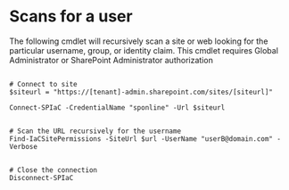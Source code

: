 ﻿# Scans for a user

The following cmdlet will recursively scan a site or web looking for the particular username, group, or identity claim.
This cmdlet requires Global Administrator or SharePoint Administrator authorization


```posh

# Connect to site
$siteurl = "https://[tenant]-admin.sharepoint.com/sites/[siteurl]"

Connect-SPIaC -CredentialName "sponline" -Url $siteurl


# Scan the URL recursively for the username
Find-IaCSitePermissions -SiteUrl $url -UserName "userB@domain.com" -Verbose


# Close the connection
Disconnect-SPIaC

```